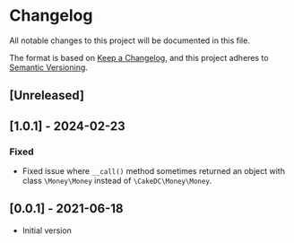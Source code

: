 # Changelog
All notable changes to this project will be documented in this file.

The format is based on [Keep a Changelog](https://keepachangelog.com/en/1.0.0/),
and this project adheres to [Semantic Versioning](https://semver.org/spec/v2.0.0.html).

## [Unreleased]

## [1.0.1] - 2024-02-23

### Fixed
- Fixed issue where `__call()` method sometimes returned an object with class `\Money\Money` instead of `\CakeDC\Money\Money`.

## [0.0.1] - 2021-06-18

* Initial version

